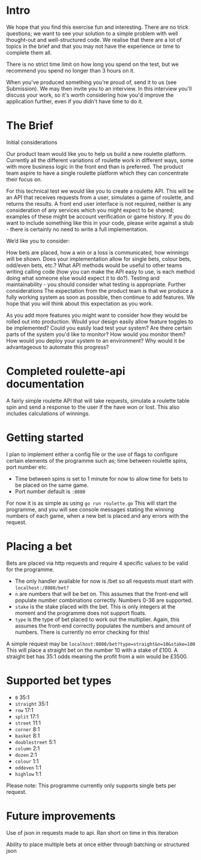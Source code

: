 # Intro

We hope that you find this exercise fun and interesting. There are no trick questions; we want to see your solution to a simple problem with well thought-out and well-structured code. We realise that there are a lot of topics in the brief and that you may not have the experience or time to complete them all.

There is no strict time limit on how long you spend on the test, but we recommend you spend no longer than 3 hours on it.

When you've produced something you're proud of, send it to us (see Submission). We may then invite you to an interview. In this interview you'll discuss your work, so it's worth considering how you'd improve the application further, even if you didn't have time to do it.

# The Brief

Initial considerations

Our product team would like you to help us build a new roulette platform. Currently all the different variations of roulette work in different ways, some with more business logic in the front end than is preferred. The product team aspire to have a single roulette platform which they can concentrate their focus on.

For this technical test we would like you to create a roulette API. This will be an API that receives requests from a user, simulates a game of roulette, and returns the results. A front end user interface is not required, neither is any consideration of any services which you might expect to be shared; examples of these might be account verification or game history. If you do want to include something like this in your code, please write against a stub - there is certainly no need to write a full implementation.

We’d like you to consider:

How bets are placed, how a win or a loss is communicated, how winnings will be shown. Does your implementation allow for single bets, colour bets, odd/even bets, etc.?
What API methods would be useful to other teams writing calling code (how you can make the API easy to use, is each method doing what someone else would expect it to do?).
Testing and maintainability - you should consider what testing is appropriate.
Further considerations
The expectation from the product team is that we produce a fully working system as soon as possible, then continue to add features. We hope that you will think about this expectation as you work.

As you add more features you might want to consider how they would be rolled out into production. Would your design easily allow feature toggles to be implemented?
Could you easily load test your system?
Are there certain parts of the system you'd like to monitor? How would you monitor them?
How would you deploy your system to an environment? Why would it be advantageous to automate this progress?



# Completed roulette-api documentation

A fairly simple roulette API that will take requests, simulate a roulette table spin and send a response to the user if the have won or lost.
This also includes calculations of winnings.

# Getting started

I plan to implement either a config file or the use of flags to configure certain elements of the programme such as; time between roulette spins, port number etc.
- Time between spins is set to 1 minute for now to allow time for bets to be placed on the same game.
- Port number default is `:8080`

For now it is as simple as using `go run roulette.go`
This will start the programme, and you will see console messages stating the winning numbers of each game, when a new bet is placed and any errors with the request.

# Placing a bet

Bets are placed via http requests and require 4 specific values to be valid for the programme.

- The only handler available for now is /bet so all requests must start with `localhost:/8080/bet?`
- `n` are numbers that will be bet on. This assumes that the front-end will populate number combinations correctly. Numbers 0-36 are supported.
- `stake` is the stake placed with the bet. This is only integers at the moment and the programme does not support floats.
- `type` is the type of bet placed to work out the multiplier. Again, this assumes the front-end correctly populates the numbers and amount of numbers. There is currently no error checking for this!

A simple request may be `localhost:8080/bet?type=straight&n=10&stake=100` This will place a straight bet on the number 10 with a stake of £100. 
A straight bet has 35:1 odds meaning the profit from a win would be £3500.

# Supported bet types

- `0` 35:1
- `straight` 35:1
- `row` 17:1
- `split` 17:1
- `street` 11:1
- `corner` 8:1
- `basket` 8:1
- `doublestreet` 5:1
- `column` 2:1
- `dozen` 2:1
- `colour` 1:1
- `oddeven` 1:1
- `highlow` 1:1

Please note:
This programme currently only supports single bets per request.

# Future improvements 

Use of json in requests made to api. Ran short on time in this iteration

Ability to place multiple bets at once either through batching or structured json
